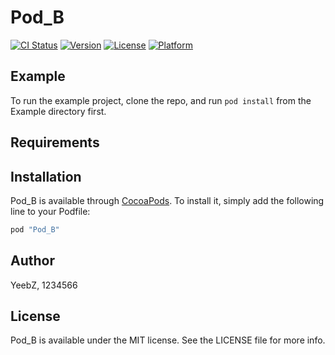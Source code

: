 # Pod_B

[![CI Status](http://img.shields.io/travis/YeebZ/Pod_B.svg?style=flat)](https://travis-ci.org/YeebZ/Pod_B)
[![Version](https://img.shields.io/cocoapods/v/Pod_B.svg?style=flat)](http://cocoapods.org/pods/Pod_B)
[![License](https://img.shields.io/cocoapods/l/Pod_B.svg?style=flat)](http://cocoapods.org/pods/Pod_B)
[![Platform](https://img.shields.io/cocoapods/p/Pod_B.svg?style=flat)](http://cocoapods.org/pods/Pod_B)

## Example

To run the example project, clone the repo, and run `pod install` from the Example directory first.

## Requirements

## Installation

Pod_B is available through [CocoaPods](http://cocoapods.org). To install
it, simply add the following line to your Podfile:

```ruby
pod "Pod_B"
```

## Author

YeebZ, 1234566

## License

Pod_B is available under the MIT license. See the LICENSE file for more info.
